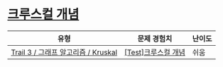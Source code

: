# [크루스컬 개념](https://www.codetree.ai/trails/complete/curated-cards/test-kruskal-concept)

|유형|문제 경험치|난이도|
|---|---|---|
|[Trail 3 / 그래프 알고리즘 / Kruskal](https://www.codetree.ai/trail-info/novice-high/)|[[Test]크루스컬 개념](https://www.codetree.ai/trails/complete/curated-cards/test-kruskal-concept/)|쉬움|

